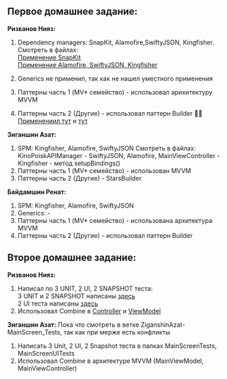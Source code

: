 
## Первое домашнее задание:
**Ризванов Нияз:**  
1. Dependency managers: SnapKit, Alamofire,SwiftyJSON, Kingfisher.  
 Смотреть в файлах:     
 [Применение SnapKit](./FilmHub_IOS_HW/FilmHub_IOS_HW/ProfilePage/MainProfileScreen/ProfileView.swift)  
 [Применение Alamofire, SwiftyJSON, Kingfisher](./FilmHub_IOS_HW/FilmHub_IOS_HW/Services/ProfileAPIManager.swift)

2. Generics не применил, так как не нашел уместного применения 
3. Паттерны часть 1 (MV* семейство) - использовал арихитектуру MVVM
4. Паттерны часть 2 (Другие) - использовал паттерн Builder 👷🏻   
[Применениил тут](./FilmHub_IOS_HW/FilmHub_IOS_HW/Helpers/Views/StarsBuilder.swift) и [тут](./FilmHub_IOS_HW/FilmHub_IOS_HW/Helpers/Views/MainUsersInfoSVBuilder.swift)



**Зиганшин Азат:**
1. SPM: Kingfisher, Alamofire, SwiftyJSON
  Смотреть в файлах:
  KinoPoiskAPIManager - SwiftyJSON, Alamofire,
  MainViewController - Kingfisher - метод setupBindings() 
2. Паттерны часть 1 (MV* семейство)  - использован MVVM
3. Паттерны часть 2 (Другие) - StarsBuilder


**Байдамшин Ренат:**

1. SPM: Kingfisher, Alamofire, SwiftyJSON
2. Generics: -
3. Паттерны часть 1 (MV* семейство)  - использована архитектура MVVM
4.  Паттерны часть 2 (Другие) - использовал паттерн Builder

## Второе домашнее задание:

**Ризванов Нияз:**          
1. Написал по 3 UNIT, 2 UI, 2 SNAPSHOT теста:   
3 UNIT и 2 SNAPSHOT написаны [здесь](./FilmHub_IOS_HW/ProfileScreenTests/)    
2 UI теста написаны [здесь](./FilmHub_IOS_HW/ProfileUITests/)
2. Использовал Combine в [Controller](./FilmHub_IOS_HW/FilmHub_IOS_HW/ProfilePage/MainProfileScreen/ProfileViewController.swift) и [ViewModel](./FilmHub_IOS_HW/FilmHub_IOS_HW/ProfilePage/MainProfileScreen/ProfileViewModel.swift)


**Зиганшин Азат:**
Пока что смотреть в ветке ZiganshinAzat-MainScreen_Tests, так как при мерже есть конфликты
1. Написать 3 Unit, 2 UI, 2 Snapshot теста в папках MainScreenTests, MainScreenUITests
2. Использовал Combine в архитектуре MVVM (MainViewModel, MainViewController)
